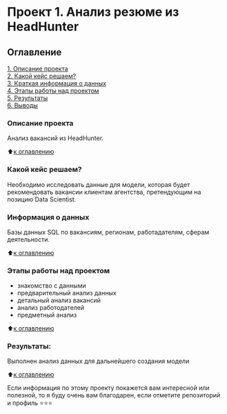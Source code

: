 # Проект 1. Анализ резюме из HeadHunter

## Оглавление  
[1. Описание проекта](https://github.com/Oleg0PYTHON/sf_data_science/blob/main/project_2/README.md#Описание-проекта)  
[2. Какой кейс решаем?](https://github.com/Oleg0PYTHON/sf_data_science/blob/main/project_2/README.md#Какой-кейс-решаем)  
[3. Краткая информация о данных](https://github.com/Oleg0PYTHON/sf_data_science/blob/main/project_2/README.md#Краткая-информация-о-данных)  
[4. Этапы работы над проектом](https://github.com/Oleg0PYTHON/sf_data_science/blob/main/project_2/README.md#Этапы-работы-над-проектом)  
[5. Результаты](https://github.com/Oleg0PYTHON/sf_data_science/blob/main/project_2/README.md#Результаты)    
[6. Выводы](https://github.com/Oleg0PYTHON/sf_data_science/blob/main/project_2/README.md#Выводы) 

### Описание проекта    
Анализ вакансий из HeadHunter.

:arrow_up:[к оглавлению](https://github.com/Oleg0PYTHON/sf_data_science/blob/main/project_2/README.md#Оглавление)


### Какой кейс решаем?    
Необходимо исследовать данные для модели, которая будет рекомендовать вакансии клиентам агентства, претендующим на позицию Data Scientist.


### Информация о данных
Базы данных SQL по вакансиям, регионам, работадателям, сферам деятельности.

  
:arrow_up:[к оглавлению](https://github.com/Oleg0PYTHON/sf_data_science/blob/main/project_2/README.md#Оглавление)


### Этапы работы над проектом  
- знакомство с данными
- предварительный анализ данных
- детальный анализ вакансий
- анализ работодателей
- предметный анализ

:arrow_up:[к оглавлению](https://github.com/Oleg0PYTHON/sf_data_science/blob/main/project_2/README.md#Оглавление)


### Результаты:  
Выполнен анализ данных для дальнейшего создания модели

:arrow_up:[к оглавлению](https://github.com/Oleg0PYTHON/sf_data_science/blob/main/project_2/README.md#Оглавление)

Если информация по этому проекту покажется вам интересной или полезной, то я буду очень вам благодарен, если отметите репозиторий и профиль ⭐️⭐️⭐️